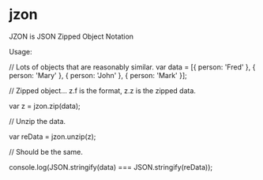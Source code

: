 # jzon
JZON is JSON Zipped Object Notation

Usage:

// Lots of objects that are reasonably similar.
var data = [{ person: 'Fred' }, { person: 'Mary' }, { person: 'John' }, { person: 'Mark' }];

// Zipped object... z.f is the format, z.z is the zipped data.

var z = jzon.zip(data);

// Unzip the data.

var reData = jzon.unzip(z);

// Should be the same.

console.log(JSON.stringify(data) === JSON.stringify(reData));
